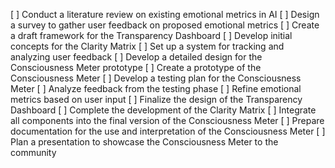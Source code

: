 [ ] Conduct a literature review on existing emotional metrics in AI
[ ] Design a survey to gather user feedback on proposed emotional metrics
[ ] Create a draft framework for the Transparency Dashboard
[ ] Develop initial concepts for the Clarity Matrix
[ ] Set up a system for tracking and analyzing user feedback
[ ] Develop a detailed design for the Consciousness Meter prototype
[ ] Create a prototype of the Consciousness Meter
[ ] Develop a testing plan for the Consciousness Meter
[ ] Analyze feedback from the testing phase
[ ] Refine emotional metrics based on user input
[ ] Finalize the design of the Transparency Dashboard
[ ] Complete the development of the Clarity Matrix
[ ] Integrate all components into the final version of the Consciousness Meter
[ ] Prepare documentation for the use and interpretation of the Consciousness Meter
[ ] Plan a presentation to showcase the Consciousness Meter to the community